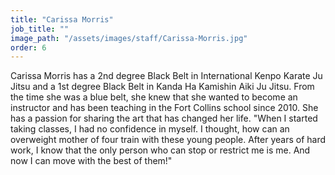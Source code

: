 ```yaml
---
title: "Carissa Morris"
job_title: ""
image_path: "/assets/images/staff/Carissa-Morris.jpg"
order: 6
---
```


Carissa Morris has a 2nd degree Black Belt in International Kenpo Karate Ju Jitsu and a 1st degree Black Belt in Kanda Ha Kamishin Aiki Ju Jitsu. From the time she was a blue belt, she knew that she wanted to become an instructor and has been teaching in the Fort Collins school since 2010. She has a passion for sharing the art that has changed her life. "When I started taking classes, I had no confidence in myself. I thought, how can an overweight mother of four train with these young people. After years of hard work, I know that the only person who can stop or restrict me is me. And now I can move with the best of them!"
